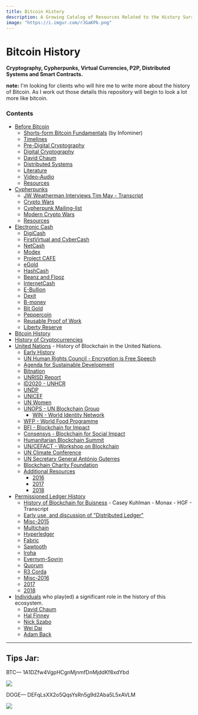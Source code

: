 ```yaml
---
title: Bitcoin History
description: A Growing Catalog of Resources Related to the History Surrounding Bitcoin.
image: "https://i.imgur.com/rJGaKPk.png"
---
```


# Bitcoin History
**Cryptography, Cypherpunks, Virtual Currencies, P2P, Distributed Systems and Smart Contracts.**

**note:** I'm looking for clients who will hire me to write more about the history of Bitcoin. As I work out those details this repository will begin to look a lot more like bitcoin.

### Contents

* <a href="{{ site.rooturl }}/before-bitcoin">Before Bitcoin</a>
  * <a href="{{ site.rooturl }}/before-bitcoin#short-form-bitcoin-fundamentals-">Shorts-form Bitcoin Fundamentals</a> (by Infominer)
  * <a href="{{ site.rooturl }}/before-bitcoin#timelines-">Timelines</a>
  * <a href="{{ site.rooturl }}/before-bitcoin#pre-digital-cryptography-">Pre-Digital Cryptography</a>
  * <a href="{{ site.rooturl }}/before-bitcoin#digital-cryptography-">Digital Cryptography</a>
  * <a href="{{ site.rooturl }}/before-bitcoin#david-chaum-">David Chaum</a>
  * <a href="{{ site.rooturl }}/before-bitcoin#distributed-systems-">Distributed Systems</a>
  * <a href="{{ site.rooturl }}/before-bitcoin#literature-">Literature</a>
  * <a href="{{ site.rooturl }}/before-bitcoin#video-Audio-">Video-Audio</a>
  * <a href="{{ site.rooturl }}/before-bitcoin#resources-">Resources</a>
* <a href="{{ site.rooturl }}/before-bitcoin/cypherpunks.html">Cypherpunks</a>
  * <a href="{{ site.rooturl }}/before-bitcoin/JW-Weatherman-Interview-Tim-May.html">JW Weatherman Interviews Tim May - Transcript</a>
  * <a href="{{ site.rooturl }}/before-bitcoin/cypherpunks.html#crypto-wars-">Crypto Wars</a>
  * <a href="{{ site.rooturl }}/before-bitcoin/cypherpunks.html#cypherpunk-mailinglist-">Cypherpunk Mailing-list</a>
  * <a href="{{ site.rooturl }}/before-bitcoin/cypherpunks.html#modern-crypto-wars-">Modern Crypto Wars</a>
  * <a href="{{ site.rooturl }}/before-bitcoin/cypherpunks.html#resources-">Resources</a>
* <a href="{{ site.rooturl }}/before-bitcoin/electronic-cash.html">Electronic Cash</a>
  * <a href="{{ site.rooturl }}/before-bitcoin/electronic-cash.html#digicash-">DigiCash</a>
  * <a href="{{ site.rooturl }}/before-bitcoin/electronic-cash.html#firstvirtual-and-cybercash-">FirstVirtual and CyberCash</a>
  * <a href="{{ site.rooturl }}/before-bitcoin/electronic-cash.html#netcash-">NetCash</a>
  * <a href="{{ site.rooturl }}/before-bitcoin/electronic-cash.html#modex-">Modex</a>
  * <a href="{{ site.rooturl }}/before-bitcoin/electronic-cash.html#project-caf%C3%A9-">Project CAFE</a>
  * <a href="{{ site.rooturl }}/before-bitcoin/electronic-cash.html#egold-">eGold</a>
  * <a href="{{ site.rooturl }}/before-bitcoin/electronic-cash.html#hashcash-">HashCash</a>
  * <a href="{{ site.rooturl }}/before-bitcoin/electronic-cash.html#beenz-and-flooz-">Beanz and Flooz</a>
  * <a href="{{ site.rooturl }}/before-bitcoin/electronic-cash.html#internetcash-">InternetCash</a>
  * <a href="{{ site.rooturl }}/before-bitcoin/electronic-cash.html#e-bullion-">E-Bullion</a>
  * <a href="{{ site.rooturl }}/before-bitcoin/electronic-cash.html#dexit-">Dexit</a>
  * <a href="{{ site.rooturl }}/before-bitcoin/electronic-cash.html#b-money-">B-money</a>
  * <a href="{{ site.rooturl }}/before-bitcoin/electronic-cash.html#bit-gold-">Bit Gold</a>
  * <a href="{{ site.rooturl }}/before-bitcoin/electronic-cash.html#peppercoin-">Peppercoin</a>
  * <a href="{{ site.rooturl }}/before-bitcoin/electronic-cash.html#reusable-proof-of-work-">Reusable Proof of Work</a>
  * <a href="{{ site.rooturl }}/before-bitcoin/electronic-cash.html#liberty-reserve-">Liberty Reserve</a>
* <a href="{{ site.url }}/bitcoin-history.html">Bitcoin History</a> 
* <a href="{{ site.url }}/cryptocurrencies.html">History of Cryptocurrencies</a>
* <a href="{{ site.url }}/UnitedNations.html">United Nations</a> - History of Blockchain in the United Nations.
  * <a href="{{ site.url }}/UnitedNations.html#early-history-">Early History</a>
  * <a href="{{ site.url }}/UnitedNations.html#un-human-rights-council---encryption-is-free-speech-">UN Human Rights Council - Encryption is Free Speech</a>
  * <a href="{{ site.url }}/UnitedNations.html#agenda-for-sustainable-development-">Agenda for Sustainable Development</a>
  * <a href="{{ site.url }}/UnitedNations.html#bitnation-">Bitnation</a>
  * <a href="{{ site.url }}/UnitedNations.html#unrisd-report-">UNRISD Report</a>
  * <a href="{{ site.url }}/UnitedNations.html#id2020---unhcr-">ID2020 - UNHCR</a>
  * <a href="{{ site.url }}/UnitedNations.html#undp-">UNDP</a>
  * <a href="{{ site.url }}/UnitedNations.html#unicef-">UNICEF</a>
  * <a href="{{ site.url }}/UnitedNations.html#un-women-">UN Women</a>
  * <a href="{{ site.url }}/UnitedNations.html#unops---un-blockchain-group-">UNOPS - UN Blockchain Group</a>
    * <a href="{{ site.url }}/UnitedNations.html#win---world-identity-network-">WIN - World Identity Network</a>  
  * <a href="{{ site.url }}/UnitedNations.html#wfp---world-food-programme-">WFP - World Food Programme</a>
  * <a href="{{ site.url }}/UnitedNations.html#bfi---blockchain-for-impact">BFI - Blockchain for Impact</a>
  * <a href="{{ site.url }}/UnitedNations.html#consensys---blockchain-for-social-impact">Consensys - Blockchain for Social Impact</a>
  * <a href="{{ site.url }}/UnitedNations.html#humanitarian-blockchain-summit-">Humanitarian Blockchain Summit</a>
  * <a href="{{ site.url }}/UnitedNations.html#un-cefact---workshop-on-blockchain-">UN/CEFACT - Workshop on Blockchain</a>
  * <a href="{{ site.url }}/UnitedNations.html#un-climate-conference-">UN Climate Conference</a>
  * <a href="{{ site.url }}/UnitedNations.html#un-secretary-general-antónio-guterres-">UN Secretary General António Guterres</a>
  * <a href="{{ site.url }}/UnitedNations.html#blockchain-charity-foundation-">Blockchain Charity Foundation</a>
  * <a href="{{ site.url }}/UnitedNations.html#additional-resources-">Additional Resources</a>
    * <a href="{{ site.url }}/UnitedNations.html#2016-">2016</a>
    * <a href="{{ site.url }}/UnitedNations.html#2017-">2017</a>
    * <a href="{{ site.url }}/UnitedNations.html#2018-">2018</a>
* <a href="{{ site.url }}/DLT/permissioned.html">Permissioned Ledger History</a>
  * <a href="{{ site.url }}/DLT/History-of-Blockchains-for-Business-Casey-Kuhlman-Monax-HGF.html">History of Blockchain for Buisness</a> - Casey Kuhlman - Monax - HGF - Transcript
  * <a href="{{ site.url }}/DLT/permissioned.html#early-use-and-discussion-of-distributed-ledger-">Early use, and discussion of "Distributed Ledger"</a>
  * <a href="{{ site.url }}/DLT/permissioned.html#misc-2015-">Misc-2015</a>
  * <a href="{{ site.url }}/DLT/permissioned.html#multichain-">Multichain</a>
  * <a href="{{ site.url }}/DLT/permissioned.html#hyperledger-">Hyperledger</a>
  * <a href="{{ site.url }}/DLT/permissioned.html#fabric-">Fabric</a>
  * <a href="{{ site.url }}/DLT/permissioned.html#sawtooth-">Sawtooth</a>
  * <a href="{{ site.url }}/DLT/permissioned.html#iroha-">Iroha</a>
  * <a href="{{ site.url }}/DLT/permissioned.html#evernym-sovrin-">Evernym-Sovrin</a>
  * <a href="{{ site.url }}/DLT/permissioned.html#quorum-">Quorum</a>
  * <a href="{{ site.url }}/DLT/permissioned.html#r3---corda-">R3 Corda</a>
  * <a href="{{ site.url }}/DLT/permissioned.html#misc-2016-">Misc-2016</a>
  * <a href="{{ site.url }}/DLT/permissioned.html#2017-">2017</a>
  * <a href="{{ site.url }}/DLT/permissioned.html#2018-">2018</a>
* <a href="{{ site.url }}/people">Individuals</a> who play(ed) a significant role in the history of this ecosystem.
  * <a href="{{ site.url }}/people/david-chaum.html">David Chaum</a>
  * <a href="{{ site.url }}/people/hal-finney.html">Hal Finney</a>
  * <a href="{{ site.url }}/people/nick-szabo.html">Nick Szabo</a>
  * <a href="{{ site.url }}/people/wei-dai.html">Wei Dai</a>
  * <a href="{{ site.url }}/people/adam-back.html">Adam Back</a>

---

## Tips Jar:

BTC— 1A1DZfw4VgpHCgnMjnmfDnMjddKf8xdYbd

![](https://imgur.com/yXLLm9Bl.png) 

DOGE— DEFqLsXX2o5QqsYsRn5g9d2Aba5L5xAVLM

![](https://i.imgur.com/0zBLoUP.png) 

